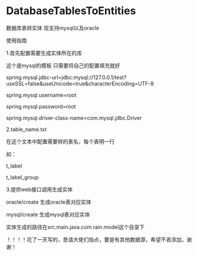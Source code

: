 # DatabaseTablesToEntities
数据库表转实体 现支持mysql以及oracle

使用指南


1.首先配置需要生成实体所在的库

这个是mysql的模板 只需要将自己的配置填充就好

spring.mysql.jdbc-url=jdbc:mysql://127.0.0.1/test?useSSL=false&useUnicode=true&characterEncoding=UTF-8


spring.mysql.username=root


spring.mysql.password=root


spring.mysql.driver-class-name=com.mysql.jdbc.Driver

2.table_name.txt

在这个文本中配置需要转的表名，每个表明一行

如：


t_label


t_label_group

3.提供web接口调用生成实体

oracle/create 生成oracle表对应实体


mysql/create  生成mysql表对应实体

实体生成的路径在src.main.java.com.rain.model这个目录下








！！！！花了一天写的，恳请大佬们指点，要是有其他数据源，希望不吝添加，谢谢！
